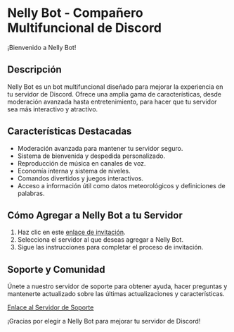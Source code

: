 # Nelly Bot - Compañero Multifuncional de Discord

¡Bienvenido a Nelly Bot!

## Descripción

Nelly Bot es un bot multifuncional diseñado para mejorar la experiencia en tu servidor de Discord. Ofrece una amplia gama de características, desde moderación avanzada hasta entretenimiento, para hacer que tu servidor sea más interactivo y atractivo.

## Características Destacadas

- Moderación avanzada para mantener tu servidor seguro.
- Sistema de bienvenida y despedida personalizado.
- Reproducción de música en canales de voz.
- Economía interna y sistema de niveles.
- Comandos divertidos y juegos interactivos.
- Acceso a información útil como datos meteorológicos y definiciones de palabras.

## Cómo Agregar a Nelly Bot a tu Servidor

1. Haz clic en este [enlace de invitación](https).
2. Selecciona el servidor al que deseas agregar a Nelly Bot.
3. Sigue las instrucciones para completar el proceso de invitación.

## Soporte y Comunidad

Únete a nuestro servidor de soporte para obtener ayuda, hacer preguntas y mantenerte actualizado sobre las últimas actualizaciones y características.

[Enlace al Servidor de Soporte](https://discord.gg/qW7wvG8)

¡Gracias por elegir a Nelly Bot para mejorar tu servidor de Discord!

